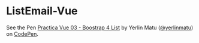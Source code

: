 # ListEmail-Vue


<p data-height="265" data-theme-id="0" data-slug-hash="KyeGWQ" data-default-tab="js,result" data-user="yerlinmatu" data-embed-version="2" data-pen-title="Practica Vue 03 - Boostrap 4 List" class="codepen">See the Pen <a href="https://codepen.io/yerlinmatu/pen/KyeGWQ/">Practica Vue 03 - Boostrap 4 List</a> by Yerlin Matu (<a href="https://codepen.io/yerlinmatu">@yerlinmatu</a>) on <a href="https://codepen.io">CodePen</a>.</p>
